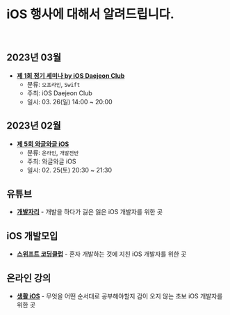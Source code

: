 # iOS 행사에 대해서 알려드립니다.

<br />

## 2023년 03월

- **[제 1회 정기 세미나 by iOS Daejeon Club](https://festa.io/events/3063)**
  - 분류: `오프라인`, `Swift`
  - 주최: iOS Daejeon Club
  - 일시: 03. 26(일) 14:00 ~ 20:00

## 2023년 02월

- **[제 5회 와글와글 iOS](https://www.notion.so/leeo75/5-iOS-2023-2-25-4a53c9d83e884a95938adb133fd1d613?pvs=4)**
  - 분류: `온라인`, `개발전반`
  - 주최: 와글와글 iOS
  - 일시: 02. 25(토) 20:30 ~ 21:30


## 유튜브
- **[개발자리](https://festa.io/events/3063)** - 개발을 하다가 긿은 잃은 iOS 개발자를 위한 곳 

## iOS 개발모입
- **[스위프트 코딩클럽](https://discord.gg/w4T2zgvbPv)** - 혼자 개발하는 것에 지친 iOS 개발자를 위한 곳

## 온라인 강의
- **[생활 iOS](https://www.opentutorials.org/course/5022)** - 무엇을 어떤 순서대로 공부해야할지 감이 오지 않는 초보 iOS 개발자를 위한 곳

